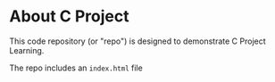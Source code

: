 # About C Project
This code repository (or "repo") is designed to demonstrate C Project Learning.

The repo includes an `index.html` file 
